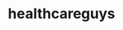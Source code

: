 ---
title: "healthcareguys"
image: "/img/solutions/watchtower/healthcareguys-logo-1.png"
type: "clients-watchtower"
weight: 5
---